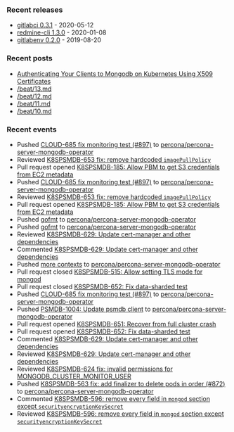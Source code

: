 ### Recent releases

* [gitlabci 0.3.1](https://github.com/egegunes/gitlabci/releases/tag/0.3.1) - 2020-05-12
* [redmine-cli 1.3.0](https://github.com/egegunes/redmine-cli/releases/tag/1.3.0) - 2020-01-08
* [gitlabenv 0.2.0](https://github.com/egegunes/gitlabenv/releases/tag/0.2.0) - 2019-08-20

### Recent posts

* [Authenticating Your Clients to Mongodb on Kubernetes Using X509 Certificates](https://ege.dev/posts/authenticating-your-clients-to-mongodb-on-kubernetes-using-x509-certificates/)
* [/beat/13.md](https://ege.dev/beat/13/)
* [/beat/12.md](https://ege.dev/beat/12/)
* [/beat/11.md](https://ege.dev/beat/11/)
* [/beat/10.md](https://ege.dev/beat/10/)

### Recent events

* Pushed [CLOUD-685 fix monitoring test (#897)](https://github.com/percona/percona-server-mongodb-operator/commit/33f996a10790be635b6d360c0ef43128bada73e0) to [percona/percona-server-mongodb-operator](https://github.com/percona/percona-server-mongodb-operator)
* Reviewed [K8SPSMDB-653 fix: remove hardcoded `imagePullPolicy`](https://github.com/percona/percona-server-mongodb-operator/pull/904)
* Pull request opened [K8SPSMDB-185: Allow PBM to get S3 credentials from EC2 metadata](https://github.com/percona/percona-server-mongodb-operator/pull/903)
* Pushed [CLOUD-685 fix monitoring test (#897)](https://github.com/percona/percona-server-mongodb-operator/commit/33f996a10790be635b6d360c0ef43128bada73e0) to [percona/percona-server-mongodb-operator](https://github.com/percona/percona-server-mongodb-operator)
* Reviewed [K8SPSMDB-653 fix: remove hardcoded `imagePullPolicy`](https://github.com/percona/percona-server-mongodb-operator/pull/904)
* Pull request opened [K8SPSMDB-185: Allow PBM to get S3 credentials from EC2 metadata](https://github.com/percona/percona-server-mongodb-operator/pull/903)
* Pushed [gofmt](https://github.com/percona/percona-server-mongodb-operator/commit/b559b34497084c4682355686e764b0004e643b3a) to [percona/percona-server-mongodb-operator](https://github.com/percona/percona-server-mongodb-operator)
* Pushed [gofmt](https://github.com/percona/percona-server-mongodb-operator/commit/ba862df1518a05a6a796c5677a4b75972ab0f777) to [percona/percona-server-mongodb-operator](https://github.com/percona/percona-server-mongodb-operator)
* Reviewed [K8SPSMDB-629: Update cert-manager and other dependencies](https://github.com/percona/percona-server-mongodb-operator/pull/860)
* Commented [K8SPSMDB-629: Update cert-manager and other dependencies](https://github.com/percona/percona-server-mongodb-operator/pull/860)
* Pushed [more contexts](https://github.com/percona/percona-server-mongodb-operator/commit/da3de4f600bf8c5eaf0329a650926bb438e2f01b) to [percona/percona-server-mongodb-operator](https://github.com/percona/percona-server-mongodb-operator)
* Pull request closed [K8SPSMDB-515: Allow setting TLS mode for mongod](https://github.com/percona/percona-server-mongodb-operator/pull/730)
* Pull request closed [K8SPSMDB-652: Fix data-sharded test](https://github.com/percona/percona-server-mongodb-operator/pull/901)
* Pushed [CLOUD-685 fix monitoring test (#897)](https://github.com/percona/percona-server-mongodb-operator/commit/33f996a10790be635b6d360c0ef43128bada73e0) to [percona/percona-server-mongodb-operator](https://github.com/percona/percona-server-mongodb-operator)
* Pushed [PSMDB-1004: Update psmdb client](https://github.com/percona/percona-server-mongodb-operator/commit/89d41cf8945808b88bcb36adf26d516774fd3bfc) to [percona/percona-server-mongodb-operator](https://github.com/percona/percona-server-mongodb-operator)
* Pull request opened [K8SPSMDB-651: Recover from full cluster crash](https://github.com/percona/percona-server-mongodb-operator/pull/902)
* Pull request opened [K8SPSMDB-652: Fix data-sharded test](https://github.com/percona/percona-server-mongodb-operator/pull/901)
* Commented [K8SPSMDB-629: Update cert-manager and other dependencies](https://github.com/percona/percona-server-mongodb-operator/pull/860)
* Reviewed [K8SPSMDB-629: Update cert-manager and other dependencies](https://github.com/percona/percona-server-mongodb-operator/pull/860)
* Reviewed [K8SPSMDB-624 fix: invalid permissions for MONGODB_CLUSTER_MONITOR_USER](https://github.com/percona/percona-server-mongodb-operator/pull/899)
* Pushed [K8SPSMDB-563 fix: add finalizer to delete pods in order (#872)](https://github.com/percona/percona-server-mongodb-operator/commit/7b6791a73a8727c1b9ea876be0b7e3a84dc85457) to [percona/percona-server-mongodb-operator](https://github.com/percona/percona-server-mongodb-operator)
* Commented [K8SPSMDB-596: remove every field in `mongod` section except `securityencryptionKeySecret`](https://github.com/percona/percona-server-mongodb-operator/pull/882)
* Reviewed [K8SPSMDB-596: remove every field in `mongod` section except `securityencryptionKeySecret`](https://github.com/percona/percona-server-mongodb-operator/pull/882)
